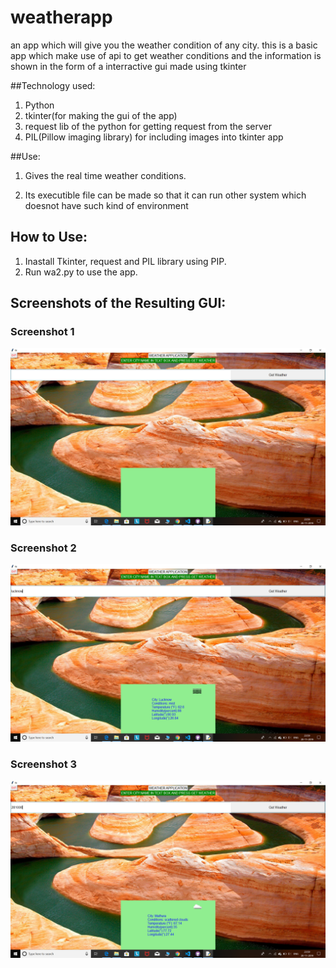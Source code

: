 # weatherapp
an app which will give you the weather condition of any city.
this is a basic app which make use of api to get weather conditions and the information is shown in the form of a interractive gui made using tkinter


##Technology used:
1. Python
2. tkinter(for making the gui of the app)
3. request lib of the python for getting request from the server
4. PIL(Pillow imaging library) for including images into tkinter app

##Use:
1. Gives the real time weather conditions.

2. Its executible file can be made so that it can run other system which doesnot have such kind of environment

## How to Use:
1. Inastall Tkinter, request and PIL library using PIP.
2. Run wa2.py to use the app.

## Screenshots of the Resulting GUI:
### Screenshot 1
![WeatherApp Screeenshots](/screenshots/Screenshot1.png)

### Screenshot 2
![WeatherApp Screeenshots](/screenshots/Screenshot2.png)

### Screenshot 3
![WeatherApp Screeenshots](/screenshots/Screenshot3.png)
